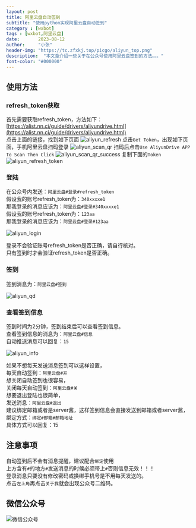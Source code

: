 ```yaml
---
layout: post
title: 阿里云盘自动签到
subtitle: "使用python实现阿里云盘自动签到"
category : [wxbot]
tags : [wxbot,阿里云盘]
date:       2023-08-12
author:     "小张"
header-img: "https://tc.zfxkj.top/picgo/aliyun_top.png"
description:  "本文章介绍一些关于在公众号使用阿里云盘签到的方法。。。"
font-color: "#000000"
---
```


## 使用方法
### refresh_token获取
首先需要获取refresh_token，方法如下：  
[https://alist.nn.ci/guide/drivers/aliyundrive.html](https://alist.nn.ci/guide/drivers/aliyundrive.html)  
点击上面的链接，找到如下页面
![aliyun_refresh](https://tc.zfxkj.top/picgo/aliyun_refresh.png)
点击`Get Token`，出现如下页面，手机阿里云盘扫码登录
![aliyun_scan_qr](https://tc.zfxkj.top/picgo/aliyun_scan_qr.png)
扫码后点击`Use AliyunDrive APP To Scan Then Click`
![aliyun_scan_qr_success](https://tc.zfxkj.top/picgo/aliyun_scan_qr_success.png)
复制下面的`Token`
![aliyun_refresh_token](https://tc.zfxkj.top/picgo/aliyun_refresh_token.png)

### 登陆
在公众号内发送：`阿里云盘#登录#refresh_token`  
假设我的账号refresh_token为：`340xxxxe1`  
那我登录的消息应该为：`阿里云盘#登录#340xxxxe1`  
假设我的账号refresh_token为：`123aa`  
那我登录的消息应该为：`阿里云盘#登录#123aa`

![aliyun_login](https://tc.zfxkj.top/picgo/aliyun_login.png)

登录不会验证账号refresh_token是否正确，请自行核对。  
只有签到时才会验证refresh_token是否正确。  

### 签到
签到消息为：`阿里云盘#签到`  

![aliyun_qd](https://tc.zfxkj.top/picgo/aliyun_qd.png)

### 查看签到信息
签到时间为2分钟，签到结束后可以查看签到信息。  
查看签到信息的消息为：`阿里云盘#信息`  
自动推送消息可以回复：`15`

![aliyun_info](https://tc.zfxkj.top/picgo/aliyun_info.png)

如果不想每天发送消息签到可以这样设置，  
每天自动签到：`阿里云盘#开`  
想关闭自动签到也很容易，  
关闭每天自动签到：`阿里云盘#关`  
想要退出登陆也很简单，  
发送消息：`阿里云盘#退出`  
建议绑定邮箱或者是server酱，这样签到信息会直接发送到邮箱或者server酱，  
绑定方式：`绑定#邮箱#邮箱地址`  
具体方式可以回复：15
  
## 注意事项
自动签到后不会有消息提醒，建议配合`绑定`使用  
上方含有`#`的地方`#`发送消息的时候必须带上`#`否则信息无效！！！  
登录消息只要没有修改密码或换绑手机号是不用每天发送的。  
点击`左上角`再点击`关于我`就会出现公众号二维码。

## 微信公众号
![微信公众号](https://tc.zfxkj.top/picgo/微信公众号.jpg)
